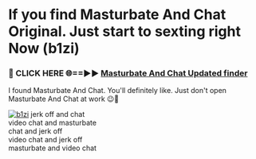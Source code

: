 # If you find Masturbate And Chat Original. Just start to sexting right Now (b1zi)

<h3>🔴 CLICK HERE 🌐==►► <a href="https://tinyurl.com/mtbk5fxa" rel="nofollow">Masturbate And Chat Updated finder</a></h3>

I found Masturbate And Chat. You'll definitely like. Just don't open Masturbate And Chat at work 😉💬

[![b1zi](https://i.imgur.com/Q8WKrnY.jpeg)](https://tinyurl.com/mtbk5fxa)
jerk off and chat<br>
video chat and masturbate<br>
chat and jerk off<br>
video chat and jerk off<br>
masturbate and video chat